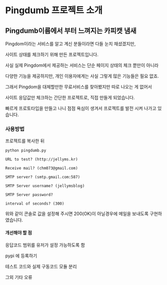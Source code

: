 # Pingdumb 프로젝트 소개
<h2>Pingdumb이름에서 부터 느껴지는 카피캣 냄새</h2>

<p>Pingdom이라는 서비스를 알고 계신 분들이라면 다들 눈치 채셨겠지만,</p>

<p>사이트 상태를 체크하기 위해 만든 프로젝트입니다.</p>

<p>사실 실제 Pingdom에서 제공하는 서비스는 단순 페이지 상태의 체크 뿐만이 아니라</p>

<p>다양한 기능을 제공하지만, 개인 이용자에게는 사실 그렇게 많은 기능들은 필요 없죠.</p>

<p>그래서 Pingdom을 대체할만한 무료서비스를 찾아봤지만 따로 나오는 게 없어서</p>

<p>사이트 응답값만 체크하는 간단한 프로젝트로,&nbsp;직접 만들게 되었습니다.</p>

<p>빠르게 프로토타입을 만들고 나니 점점 욕심이 생겨서 프로젝트를 발전 시켜 나가고 있습니다.</p>

<h3>사용방법</h3>

<p>프로젝트를 복사한 뒤&nbsp;</p>

<p><code>python pingdumb.py</code></p>

<p><code>URL to test? (http://jellyms.kr)</code></p>

<p><code>Receive mail? (chm073@gmail.com)</code></p>

<p><code>SMTP server? (smtp.gmail.com:587)</code></p>

<p><code>SMTP Server username? (jellymsblog)</code></p>

<p><code>SMTP Server password?</code></p>

<p><code>interval of seconds? (300)</code></p>

<p>위와 같이 콘솔로 값을 설정해 주시면 200(OK)이 아닐경우에 메일을 보내도록 구현하였습니다.</p>

<h4>개선해야 할 점</h4>

<p>응답코드 범위를 유저가 설정 가능하도록 함</p>

<p>pypi 에 등록하기</p>

<p>테스트 코드와 실제 구동코드 모듈 분리</p>

<p>그외 기타 오류</p>
